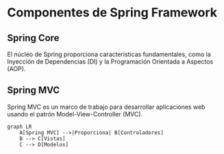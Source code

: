 # Componentes de Spring Framework

## Spring Core
El núcleo de Spring proporciona características fundamentales, como la Inyección de Dependencias (DI) y la Programación Orientada a Aspectos (AOP).

## Spring MVC
Spring MVC es un marco de trabajo para desarrollar aplicaciones web usando el patrón Model-View-Controller (MVC).

```mermaid
graph LR
    A[Spring MVC] -->|Proporciona| B[Controladores]
    B --> C[Vistas]
    C --> D[Modelos]
```